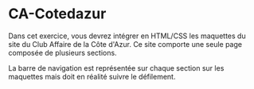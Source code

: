 # CA-Cotedazur

Dans cet exercice, vous devrez intégrer en HTML/CSS les maquettes du site du Club Affaire de la Côte d'Azur. Ce site comporte une seule page composée de plusieurs sections.

La barre de navigation est représentée sur chaque section sur les maquettes mais doit en réalité suivre le défilement.

